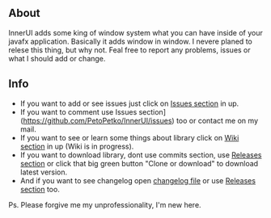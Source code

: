 ## About
InnerUI adds some king of window system what you can have inside of your javafx application.
Basically it adds window in window.
I nevere planed to relese this thing, but why not. 
Feal free to report any problems, issues or what I should add or change.

## Info
* If you want to add or see issues just click on [Issues section](https://github.com/PetoPetko/InnerUI/issues) in up.
* If you want to comment use Issues section](https://github.com/PetoPetko/InnerUI/issues) too or contact me on my mail.
* If you want to see or learn some things about library click on [Wiki section](https://github.com/PetoPetko/InnerUI/wiki) in up (Wiki is in progress).
* If you want to download library, dont use commits section, use [Releases section](https://github.com/PetoPetko/InnerUI/releases) or click that big green button "Clone or download" to download latest version.
* And if you want to see changelog open [changelog file](Changelog.md) or use [Releases section](https://github.com/PetoPetko/InnerUI/releases) too.

Ps. Please forgive me my unprofessionality, I'm new here.
